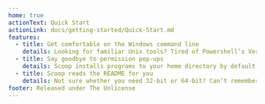 ```yaml
---
home: true
actionText: Quick Start
actionLink: docs/getting-started/Quick-Start.md
features:
  - title: Get comfortable on the Windows command line
    details: Looking for familiar Unix tools? Tired of Powershell’s Verb-Noun verbosity? Scoop helps you get the programs you need, with a minimal amount of point-and-clicking.
  - title: Say goodbye to permission pop-ups
    details: Scoop installs programs to your home directory by default. So you don’t need admin permissions to install programs, and you won’t see UAC popups every time you need to add or remove a program.
  - title: Scoop reads the README for you
    details: Not sure whether you need 32-bit or 64-bit? Can’t remember that command you have to type after you install to get that other thing you need? Scoop has you covered. Just "scoop install" and you’ll be ready to work in no time.
footer: Released under The Unlicense
---
```

